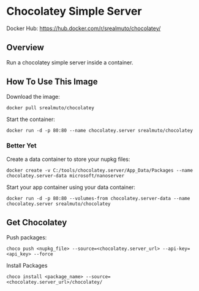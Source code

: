 Chocolatey Simple Server
========================

Docker Hub: https://hub.docker.com/r/srealmuto/chocolatey/

## Overview

Run a chocolatey simple server inside a container.

## How To Use This Image

Download the image:
```
docker pull srealmuto/chocolatey
```

Start the container:
```
docker run -d -p 80:80 --name chocolatey.server srealmuto/chocolatey
```

### Better Yet

Create a data container to store your nupkg files:
```
docker create -v C:/tools/chocolatey.server/App_Data/Packages --name chocolatey.server-data microsoft/nanoserver
```

Start your app container using your data container:
```
docker run -d -p 80:80 --volumes-from chocolatey.server-data --name chocolatey.server srealmuto/chocolatey
```

## Get Chocolatey

Push packages:
```
choco push <nupkg_file> --source=<chocolatey.server_url> --api-key=<api_key> --force
```

Install Packages
```
choco install <package_name> --source=<chocolatey.server_url>/chocolatey/
```

